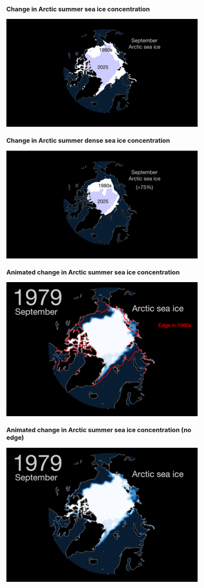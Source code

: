 
### Change in Arctic summer sea ice concentration
[![Arctic sea ice comparison](ARCTIC-MAPS/ARCTIC-SEA-ICE-COMPARE-September.png)](ARCTIC-MAPS/ARCTIC-SEA-ICE-COMPARE-September.png)

### Change in Arctic summer dense sea ice concentration
[![Arctic sea ice comparison for dense ice](ARCTIC-MAPS/ARCTIC-SEA-ICE-COMPARE-September-dense.png)](ARCTIC-MAPS/ARCTIC-SEA-ICE-COMPARE-September-dense.png)

### Animated change in Arctic summer sea ice concentration
[![Arctic sea ice animation](ARCTIC-MAPS/ARCTIC-SEA-ICE-September.gif)](ARCTIC-MAPS/ARCTIC-SEA-ICE-September.gif)

### Animated change in Arctic summer sea ice concentration (no edge)
[![Arctic sea ice animation (no edge)](ARCTIC-MAPS/ARCTIC-SEA-ICE-September-noedge.gif)](ARCTIC-MAPS/ARCTIC-SEA-ICE-September-noedge.gif)

